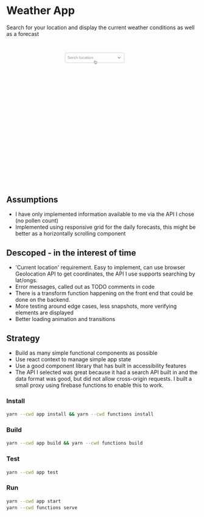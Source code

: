 # Weather App
Search for your location and display the current weather conditions as well as a forecast

![Weather app](assets/demo.gif)

## Assumptions
- I have only implemented information available to me via the API I chose (no pollen count)
- Implemented using responsive grid for the daily forecasts, this might be better as a horizontally scrolling component

## Descoped - in the interest of time
- 'Current location' requirement. Easy to implement, can use browser Geolocation API to get coordinates, the API I use supports searching by lat/ongs.
- Error messages, called out as TODO comments in code
- There is a transform function happening on the front end that could be done on the backend.
- More testing around edge cases, less snapshots, more verifying elements are displayed 
- Better loading animation and transitions

## Strategy
- Build as many simple functional components as possible
- Use react context to manage simple app state
- Use a good component library that has built in accessibility features
- The API I selected was great because it had a search API built in and the data format was good, but did not allow cross-origin requests. I built a small proxy using firebase functions to enable this to work.

### Install

```sh
yarn --cwd app install && yarn --cwd functions install
```

### Build

```sh
yarn --cwd app build && yarn --cwd functions build
```

### Test

```sh
yarn --cwd app test
```

### Run

```sh
yarn --cwd app start
yarn --cwd functions serve
```
